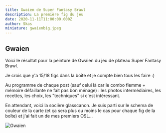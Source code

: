 ```yaml
---
title: Gwaien de Super Fantasy Brawl
description: La première fig du jeu
date: 2020-11-11T11:00:00.000Z
author: Skas
miniature: gwaienbig.jpeg
---
```


## Gwaien

Voici le résultat pour la peinture de Gwaien du jeu de plateau Super Fantasy Brawl.

Je crois que y'a 15/18 figs dans la boîte et je compte bien tous les faire :)

Au programme de chaque post (sauf celui là car le combo flemme + mémoire défaillante ne fait pas bon ménage) : les photos intermédiaires, les recettes, les choix, les "techniques" si c'est intéressant.

En attendant, voici la socière glasscanon. Je suis parti sur le schema de couleur de la carte (et ça sera plus ou moins le cas pour chaque fig de la boîte) et j'ai fait un de mes premiers OSL...

![Gwaien](gwaien.jpeg)
